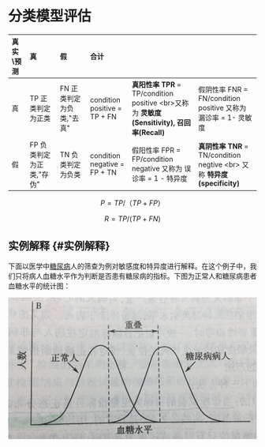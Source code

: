 # 分类模型评估

| 真实\预测 | 真 | 假 | 合计 |  |  |
| :--- | :--- | :--- | :--- | :--- | :--- |
| 真 | TP 正类判定为正类 | FN 正类判定为负类,"去真" | condition positive  = TP + FN | **真阳性率 TPR** = TP/condition positive &lt;br&gt;又称为 **灵敏度\(Sensitivity\), 召回率\(Recall\)** | 假阴性率 FNR = FN/condition positive  又称为 漏诊率 = 1- 灵敏度 |
| 假 | FP 负类判定为正类,"存伪" | TN 负类判定为负类 | condition negative = FP + TN | 假阳性率 FPR = FP/condition negative  又称为 误诊率 = 1 - 特异度 | **真阴性率 TNR** = TN/condition negtive &lt;br&gt; 又称 **特异度\(specificity\)** |

$$P = TP/（TP+FP）$$

$$R = TP/(TP + FN) $$



## 实例解释 {#实例解释}

下面以医学中[糖尿病](https://www.baidu.com/s?wd=%E7%B3%96%E5%B0%BF%E7%97%85&tn=24004469_oem_dg&rsv_dl=gh_pl_sl_csd)人的筛查为例对敏感度和特异度进行解释。在这个例子中，我们只将病人血糖水平作为判断是否患有糖尿病的指标。下图为正常人和糖尿病患者血糖水平的统计图：

![](/assets/糖尿病血糖水平.png)


